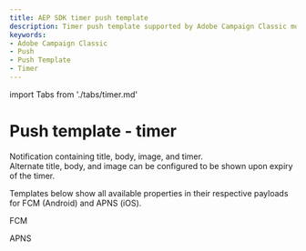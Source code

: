 ```yaml
---
title: AEP SDK timer push template
description: Timer push template supported by Adobe Campaign Classic mobile extension.
keywords:
- Adobe Campaign Classic
- Push
- Push Template
- Timer
---
```


import Tabs from './tabs/timer.md'

# Push template - timer

Notification containing title, body, image, and timer.<br />Alternate title, body, and image can be configured to be shown upon expiry of the timer.

Templates below show all available properties in their respective payloads for FCM (Android) and APNS (iOS).
<br />
<TabsBlock orientation="horizontal" slots="heading, content" repeat="2"/>

FCM

<Tabs query="platform=fcm&template=timer"/>

APNS

<Tabs query="platform=apns&template=timer"/>
